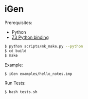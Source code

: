 # iGen

Prerequisites:
- Python
- [Z3 Python binding](https://github.com/Z3Prover/z3#python)

```bash
$ python scripts/mk_make.py --python
$ cd build
$ make
```

Example:
```bash
$ iGen examples/hello_notes.imp
```

Run Tests:
```bash
$ bash tests.sh
```

